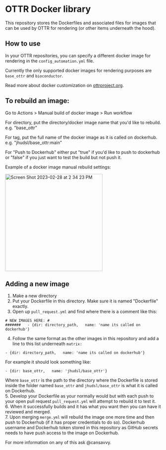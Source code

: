 # OTTR Docker library

This repository stores the Dockerfiles and associated files for images that can be used by OTTR for rendering (or other items underneath the hood).

## How to use

In your OTTR repositories, you can specify a different docker image for rendering in the `config_automation.yml` file.

Currently the only supported docker images for rendering purposes are `base_ottr` and `bioconductor`.

Read more about docker customization on [ottrproject.org](https://www.ottrproject.org/customize-docker.html).

## To rebuild an image:

Go to Actions > Manual build of docker image > Run workflow

For directory, put the directory/docker image name that you'd like to rebuild. e.g. "base_ottr"

For tag, put the full name of the docker image as it is called on dockerhub. e.g. "jhudsl/base_ottr:main"

For "Push to Dockerhub" either put "true" if you'd like to push to dockerhub or "false" if you just want to test the build but not push it.

Example of a docker image manual rebuild settings:

<img width="314" alt="Screen Shot 2023-02-28 at 2 34 23 PM" src="https://user-images.githubusercontent.com/23458084/222026971-2113420f-5bd4-4bf4-90fe-65f1fd18bcc2.png">

## Adding a new image

1. Make a new directory  
2. Put your Dockerfile in this directory. Make sure it is named "Dockerfile" exactly.  
3. Open up `pull_request.yml` and find where there is a comment like this:  
```
# NEW IMAGES HERE: #
#######   - {dir: directory_path,   name: 'name its called on dockerhub'}
```
4. Follow the same format as the other images in this repository and add a line to this list underneath `matrix:`  
```
- {dir: directory_path,   name: 'name its called on dockerhub'}
```
For example it should look something like:  
```
- {dir: base_ottr,   name: 'jhudsl/base_ottr'}
```
Where `base_ottr` is the path to the directory where the Dockerfile is stored inside the folder named `base_ottr` and `jhudsl/base_ottr` is what it is called on Dockerhub.  
5. Develop your Dockerfile as your normally would but with each push to your open pull request `pull_request.yml` will attempt to rebuild it to test it.  
6. When it successfully builds and it has what you want then you can have it reviewed and merged.  
7. Upon merging `merge.yml` will rebuild the image one more time and then push to Dockerhub (if it has proper credentials to do so). Dockerhub username and Dockerhub token stored in this repository as GitHub secrets needs to have push access to the image on Dockerhub.  

For more information on any of this ask @cansavvy.
